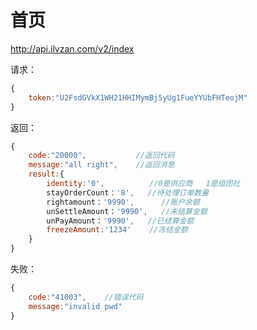 # 首页
http://api.ilvzan.com/v2/index

请求：
``` js
{
	token:"U2FsdGVkX1WH21HHIMymBj5yUg1FueYYUbFHTeojM"
}
```
返回：
``` js
{
	code:"20000",           //返回代码
	message:"all right",    //返回消息
	result:{
		identity:'0',          //0是供应商   1是组团社
		stayOrderCount：'8',   //待处理订单数量
		rightamount：'9990',      //账户余额
		unSettleAmount：'9990',   //未结算金额
		unPayAmount：'9990',   //已结算金额 
		freezeAmount:'1234'    //冻结金额 		
	}
}
```

失败：
``` js
{
	code:"41003",    //错误代码
	message:"invalid pwd"
}
```

